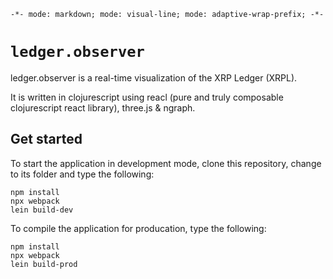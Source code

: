 `-*- mode: markdown; mode: visual-line; mode: adaptive-wrap-prefix; -*-`

# `ledger.observer`

ledger.observer is a real-time visualization of the XRP Ledger (XRPL). 

It is written in clojurescript using reacl (pure and truly composable clojurescript react library), three.js & ngraph. 

## Get started

To start the application in development mode, clone this repository, change to its folder and type the following:

``` 
npm install 
npx webpack
lein build-dev
```


To compile the application for producation, type the following:

``` 
npm install 
npx webpack
lein build-prod
```
